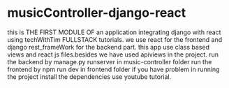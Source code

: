# musicController-django-react
this is THE FIRST MODULE OF an application integrating django with react using techWithTim FULLSTACK tutorials. we use react for the frontend and django rest_frameWork for the backend part. this app use class based views and react js files.besides we have used apiviews in the project.
run the backend by manage.py runserver in music-controller folder
run the frontend by npm run dev in frontend folder
if you have problem in running the project install the dependencies use youtube tutorial.
